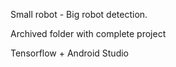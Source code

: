 Small robot - Big robot detection.

Archived folder with complete project

Tensorflow + Android Studio
